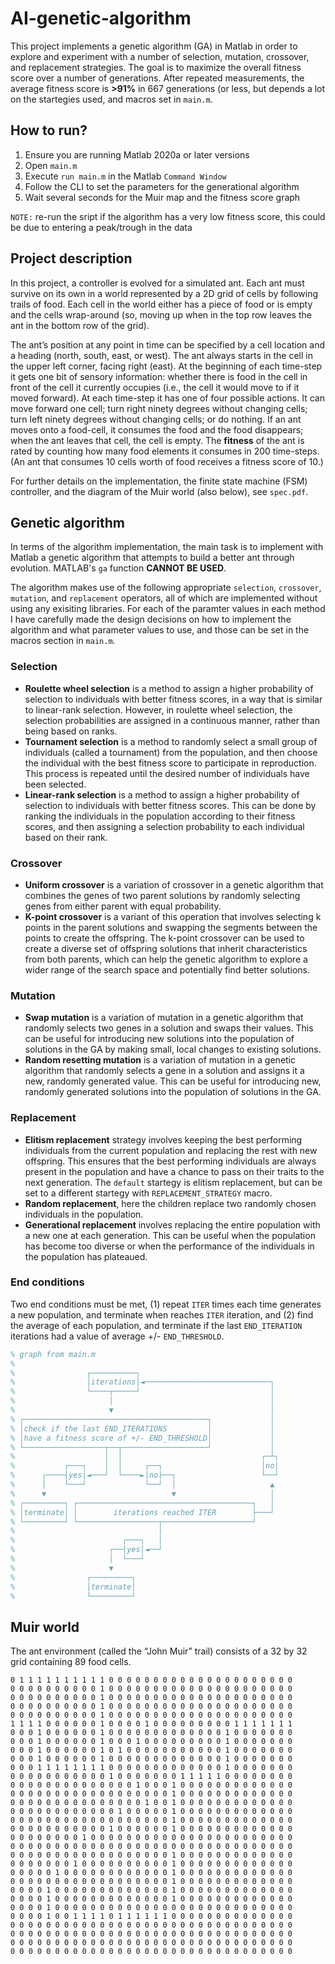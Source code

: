 # AI-genetic-algorithm
This project implements a genetic algorithm (GA) in Matlab in order to explore and experiment with a number of selection, mutation, crossover, and replacement strategies. The goal is to maximize the overall fitness score over a number of generations. After repeated measurements, the average fitness score is **>91%** in 667 generations (or less, but depends a lot on the startegies used, and macros set in `main.m`. 

## How to run?
1. Ensure you are running Matlab 2020a or later versions
2. Open `main.m`
3. Execute `run main.m` in the Matlab `Command Window`
4. Follow the CLI to set the parameters for the generational algorithm
5. Wait several seconds for the Muir map and the fitness score graph

`NOTE:` re-run the sript if the algorithm has a very low fitness score, this could be due to entering a peak/trough in the data

## Project description
In this project, a controller is evolved for a simulated ant. Each ant must survive on its own in a world represented by a 2D grid of cells by following trails of food. Each cell in the world either has a piece of food or is empty and the cells wrap-around (so, moving up when in the top row leaves the ant in the bottom row of the grid).

The ant’s position at any point in time can be specified by a cell location and a heading (north, south, east, or west). The ant always starts in the cell in the upper left corner, facing right (east). At the beginning of each time-step it gets one bit of sensory information: whether there is food in the cell in front of the cell it currently occupies (i.e., the cell it would move to if it moved forward). At each time-step it has one of four possible actions. It can move forward one cell; turn right ninety degrees without changing cells; turn left ninety degrees without changing cells; or do nothing. If an ant moves onto a food-cell, it consumes the food and the food disappears; when the ant leaves that cell, the cell is empty. The **fitness** of the ant is rated by counting how many food elements it consumes in 200 time-steps. (An ant that consumes 10 cells worth of food receives a fitness score of 10.)

For further details on the implementation, the finite state machine (FSM) controller, and the diagram of the Muir world (also below), see `spec.pdf`.

## Genetic algorithm
In terms of the algorithm implementation, the main task is to implement with Matlab a genetic algorithm that attempts to build a better ant through evolution. MATLAB's `ga` function **CANNOT BE USED**. 

The algorithm makes use of the following appropriate `selection`, `crossover`, `mutation`, and `replacement` operators, all of which are implemented without using any exisiting libraries. For each of the paramter values in each method I have carefully made the design decisions on how to implement the algorithm and what parameter values to use, and those can be set in the macros section in `main.m`.

### Selection
- **Roulette wheel selection** is a method to assign a higher probability of selection to
        individuals with better fitness scores, in a way that is similar
        to linear-rank selection. However, in roulette wheel selection,
        the selection probabilities are assigned in a continuous manner,
        rather than being based on ranks.
- **Tournament selection** is a method to
        randomly select a small group of individuals (called a
        tournament) from the population, and then choose the individual
        with the best fitness score to participate in reproduction. This
        process is repeated until the desired number of individuals have
        been selected.
- **Linear-rank selection** is a method to assign a higher probability of selection to individuals with
        better fitness scores. This can be done by ranking the
        individuals in the population according to their fitness scores,
        and then assigning a selection probability to each individual
        based on their rank.
 
 ### Crossover
- **Uniform crossover** is a variation of crossover in a genetic
        algorithm that combines the genes of two parent solutions
        by randomly selecting genes from either parent with equal
        probability.
- **K-point crossover** is a variant of this operation that
        involves selecting k points in the parent solutions and swapping
        the segments between the points to create the offspring.
        The k-point crossover can be used to create a diverse set of
        offspring solutions that inherit characteristics from both
        parents, which can help the genetic algorithm to explore a
        wider range of the search space and potentially find better
        solutions.

### Mutation
- **Swap mutation** is a variation of mutation in a genetic algorithm
        that randomly selects two genes in a solution and swaps
        their values. This can be useful for introducing new solutions
        into the population of solutions in the GA by making small,
        local changes to existing solutions.
- **Random resetting mutation** is a variation of mutation in a genetic
        algorithm that randomly selects a gene in a solution and
        assigns it a new, randomly generated value. This can be useful
        for introducing new, randomly generated solutions into the
        population of solutions in the GA.


### Replacement
- **Elitism replacement** strategy involves keeping the best performing individuals from
    the current population and replacing the rest with new offspring.
    This ensures that the best performing individuals are always present
    in the population and have a chance to pass on their traits to the
    next generation. The `default` startegy is elitism replacement, but can be set to a different startegy with `REPLACEMENT_STRATEGY` macro.
- **Random replacement**, here the children replace two randomly chosen individuals in the population.
- **Generational replacement** involves replacing the entire population with a new one 
    at each generation. This can be useful when the population has become 
    too diverse or when the performance of the individuals in the 
    population has plateaued.

### End conditions 
Two end conditions must be met, (1) repeat `ITER` times each time generates a new population, and terminate when reaches `ITER` iteration, and (2)  find the average of each population, and terminate if the last `END_ITERATION` iterations had a value of average +/- `END_THRESHOLD`.

```matlab
% graph from main.m
%
%                ┌──────────┐
%                │iterations│◄────────────────────────────┐
%                └────┬─────┘                             │
%                     │                                   │
%                     ▼                                   │
% ┌─────────────────────────────────────────┐             │
% │check if the last END_ITERATIONS         │             │
% │have a fitness score of +/- END_THRESHOLD│             │
% └──────────────────┬──┬───────────────────┘             │
%                    │  │                               ┌─┴┐
%           ┌───┐    │  │     ┌──┐                      │no│
%      ┌────┤yes│◄───┘  └────►│no├──┐                   └──┘
%      │    └───┘             └──┘  │                     ▲
%      ▼                            ▼                     │
% ┌─────────┐ ┌───────────────────────────────────────┐   │
% │terminate│ │        iterations reached ITER        ├───┘
% └─────────┘ └──────────────────┬────────────────────┘
%                                │
%                        ┌───┐   │
%                     ┌──┤yes│◄──┘
%                     │  └───┘
%                     ▼
%                ┌─────────┐
%                │terminate│
%                └─────────┘
```
## Muir world
The ant environment (called the “John Muir” trail)  consists of a 32 by 32 grid containing 89 food cells. 

```
0 1 1 1 1 1 1 1 1 1 1 0 0 0 0 0 0 0 0 0 0 0 0 0 0 0 0 0 0 0 0 0
0 0 0 0 0 0 0 0 0 0 1 0 0 0 0 0 0 0 0 0 0 0 0 0 0 0 0 0 0 0 0 0
0 0 0 0 0 0 0 0 0 0 1 0 0 0 0 0 0 0 0 0 0 0 0 0 0 0 0 0 0 0 0 0
0 0 0 0 0 0 0 0 0 0 1 0 0 0 0 0 0 0 0 0 0 0 0 0 0 0 0 0 0 0 0 0
0 0 0 0 0 0 0 0 0 0 1 0 0 0 0 0 0 0 0 0 0 0 0 0 0 0 0 0 0 0 0 0
1 1 1 1 0 0 0 0 0 0 1 0 0 0 0 1 0 0 0 0 0 0 0 0 0 1 1 1 1 1 1 1
0 0 0 1 0 0 0 0 0 0 1 0 0 0 0 0 0 0 0 0 0 0 0 0 1 0 0 0 0 0 0 0
0 0 0 1 0 0 0 0 0 0 1 0 0 0 1 0 0 0 0 0 0 0 0 0 1 0 0 0 0 0 0 0
0 0 0 1 0 0 0 0 0 0 1 0 1 0 0 0 0 0 0 0 0 0 0 0 1 0 0 0 0 0 0 0
0 0 0 1 0 0 0 0 0 0 1 0 0 0 0 0 0 0 0 0 0 0 0 0 1 0 0 0 0 0 0 0
0 0 0 1 1 1 1 1 1 1 1 0 0 0 0 0 0 0 0 0 0 0 0 0 1 0 0 0 0 0 0 0
0 0 0 0 0 0 0 0 0 0 0 1 0 0 0 0 0 0 0 1 1 1 1 1 0 0 0 0 0 0 0 0
0 0 0 0 0 0 0 0 0 0 0 0 0 0 1 0 0 0 1 0 0 0 0 0 0 0 0 0 0 0 0 0
0 0 0 0 0 0 0 0 0 0 0 0 0 0 0 0 0 0 1 0 0 0 0 0 0 0 0 0 0 0 0 0
0 0 0 0 0 0 0 0 0 0 0 0 0 0 0 1 0 0 1 0 0 0 0 0 0 0 0 0 0 0 0 0
0 0 0 0 0 0 0 0 0 0 0 0 1 0 0 0 0 0 1 0 0 0 0 0 0 0 0 0 0 0 0 0
0 0 0 0 0 0 0 0 0 0 0 0 0 0 0 0 0 0 1 0 0 0 0 0 0 0 0 0 0 0 0 0
0 0 0 0 0 0 0 0 0 0 0 1 0 0 0 0 0 0 1 0 0 0 0 0 0 0 0 0 0 0 0 0
0 0 0 0 0 0 0 0 1 0 0 0 0 0 0 0 0 0 0 0 0 0 0 0 0 0 0 0 0 0 0 0
0 0 0 0 0 0 0 0 0 0 0 0 0 0 0 0 0 0 0 0 0 0 0 0 0 0 0 0 0 0 0 0
0 0 0 0 0 0 0 0 0 0 0 0 0 0 0 0 0 0 1 0 0 0 0 0 0 0 0 0 0 0 0 0
0 0 0 0 0 0 0 1 0 0 0 0 0 0 0 0 0 0 1 0 0 0 0 0 0 0 0 0 0 0 0 0
0 0 0 0 0 1 0 0 0 0 0 0 0 0 0 0 0 0 1 0 0 0 0 0 0 0 0 0 0 0 0 0
0 0 0 0 0 0 0 0 0 0 0 0 0 0 0 0 0 0 1 0 0 0 0 0 0 0 0 0 0 0 0 0
0 0 0 0 1 0 0 0 0 0 0 0 0 0 0 0 0 0 1 0 0 0 0 0 0 0 0 0 0 0 0 0
0 0 0 0 1 0 0 0 0 0 0 0 0 0 0 0 0 0 1 0 0 0 0 0 0 0 0 0 0 0 0 0
0 0 0 0 1 0 0 0 0 0 0 0 0 0 0 0 0 0 0 0 0 0 0 0 0 0 0 0 0 0 0 0
0 0 0 0 1 0 0 1 1 1 1 0 1 1 1 1 1 1 0 0 0 0 0 0 0 0 0 0 0 0 0 0
0 0 0 0 0 0 0 0 0 0 0 0 0 0 0 0 0 0 0 0 0 0 0 0 0 0 0 0 0 0 0 0
0 0 0 0 0 0 0 0 0 0 0 0 0 0 0 0 0 0 0 0 0 0 0 0 0 0 0 0 0 0 0 0
0 0 0 0 0 0 0 0 0 0 0 0 0 0 0 0 0 0 0 0 0 0 0 0 0 0 0 0 0 0 0 0
0 0 0 0 0 0 0 0 0 0 0 0 0 0 0 0 0 0 0 0 0 0 0 0 0 0 0 0 0 0 0 0
```
